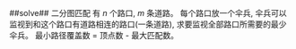 ﻿##solve##
二分图匹配
有 $n$ 个路口, $m$ 条道路。 每个路口放一个伞兵, 伞兵可以监视到和这个路口有道路相连的路口(一条道路), 求要监视全部路口所需要的最少伞兵。
最小路径覆盖数 = 顶点数 - 最大匹配数。